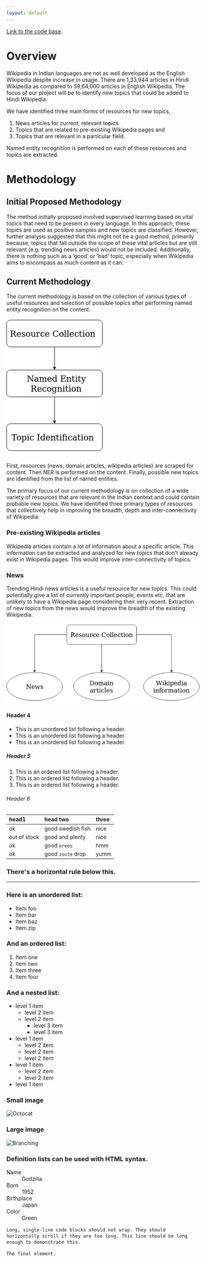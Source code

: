 ```yaml
---
layout: default
---
```


[Link to the code base](https://github.com/SanjanaSunil/ire-major-project).

# Overview

Wikipedia in Indian languages are not as well developed as the English
Wikipedia despite increase in usage. There are 1,33,944 articles in Hindi Wikipedia as compared to 59,64,000 articles in English Wikipedia. The focus of our project will be to identify new topics that could be added to Hindi Wikipedia.

We have identified three main forms of resources for new
topics,
1. News articles for current, relevant topics
2. Topics that are related to pre-existing Wikipedia pages and
3. Topics that are relevant in a particular field.

Named entity recognition is performed on each of these resources and
topics are extracted.

# Methodology

## Initial Proposed Methodology
The method initially proposed involved supervised learning based on vital topics that need to be present in every language.
In this approach, these topics are used as positive samples and new topics are classified. However, further analysis suggested that this might not be a good method, primarily because, topics that fall outside the scope of these vital articles but are still relevant (e.g. trending news articles) would not be included. Additionally, there is nothing such as a ’good’ or ’bad’ topic, especially when Wikipedia aims to encompass as much content as it can.

## Current Methodology
The current methodology is based on the collection of various types of useful resources and selection of possible topics after performing named entity recognition on the content.

![Flow Chart](/assets/Flowchart.png)

First, resources (news, domain articles,
wikipedia articles) are scraped for content. Then NER is performed on the content. Finally, possible new topics are identified from the list of named entities.

The primary focus of our current methodology is on collection of a wide variety of resources that are relevant in the Indian context and could contain probable new topics. We have identified three primary types of resources that collectively help in improving the breadth, depth and inter-connectivity of Wikipedia:

### Pre-existing Wikipedia articles
Wikipedia articles contain a lot of information about a specific article. This information can be extracted and analyzed for new topics that don't already exist in Wikipedia pages. This would improve inter-connectivity of topics.

### News
Trending Hindi news articles is a useful resource for new topics. This could potentially give a list of currently important people, events etc. that are unlikely to have a Wikipedia page considering their very recent. Extraction of new topics from the news would improve the breadth of the existing Wikipedia.

![Flow Chart](/assets/Resources.png)
<!-- ### {Domain specific resources:} New topics can also be identified from domain specific blogs and articles. These domains could include health, technology, politics etc. Identification of topics from such domains would improve the depth of the existing Wikipedia. -->

#### Header 4

*   This is an unordered list following a header.
*   This is an unordered list following a header.
*   This is an unordered list following a header.

##### Header 5

1.  This is an ordered list following a header.
2.  This is an ordered list following a header.
3.  This is an ordered list following a header.

###### Header 6

| head1        | head two          | three |
|:-------------|:------------------|:------|
| ok           | good swedish fish | nice  |
| out of stock | good and plenty   | nice  |
| ok           | good `oreos`      | hmm   |
| ok           | good `zoute` drop | yumm  |

### There's a horizontal rule below this.

* * *

### Here is an unordered list:

*   Item foo
*   Item bar
*   Item baz
*   Item zip

### And an ordered list:

1.  Item one
1.  Item two
1.  Item three
1.  Item four

### And a nested list:

- level 1 item
  - level 2 item
  - level 2 item
    - level 3 item
    - level 3 item
- level 1 item
  - level 2 item
  - level 2 item
  - level 2 item
- level 1 item
  - level 2 item
  - level 2 item
- level 1 item

### Small image

![Octocat](https://github.githubassets.com/images/icons/emoji/octocat.png)

### Large image

![Branching](https://guides.github.com/activities/hello-world/branching.png)


### Definition lists can be used with HTML syntax.

<dl>
<dt>Name</dt>
<dd>Godzilla</dd>
<dt>Born</dt>
<dd>1952</dd>
<dt>Birthplace</dt>
<dd>Japan</dd>
<dt>Color</dt>
<dd>Green</dd>
</dl>

```
Long, single-line code blocks should not wrap. They should horizontally scroll if they are too long. This line should be long enough to demonstrate this.
```

```
The final element.
```
